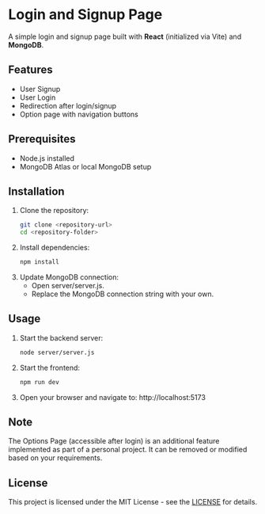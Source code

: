 # Login and Signup Page

A simple login and signup page built with **React** (initialized via Vite) and **MongoDB**.

## Features
- User Signup
- User Login
- Redirection after login/signup
- Option page with navigation buttons

## Prerequisites
- Node.js installed
- MongoDB Atlas or local MongoDB setup

## Installation
1. Clone the repository:
   ```bash
   git clone <repository-url>
   cd <repository-folder>

2. Install dependencies:
   ```bash
   npm install

3. Update MongoDB connection:
   - Open server/server.js.
   - Replace the MongoDB connection string with your own.

## Usage
1. Start the backend server:
   ```bash
   node server/server.js

2. Start the frontend:
   ```bash
   npm run dev

3. Open your browser and navigate to: http://localhost:5173

## Note
The Options Page (accessible after login) is an additional feature implemented as part of a personal project. It can be removed or modified based on your requirements.

## License

This project is licensed under the MIT License - see the [LICENSE](LICENSE) for details.
